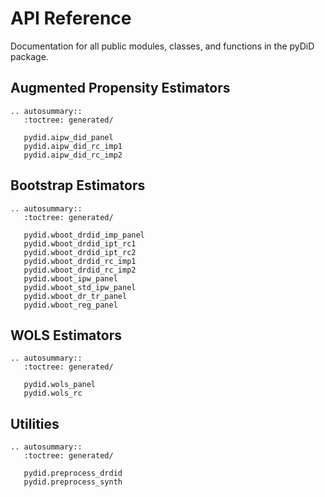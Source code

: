 # API Reference

Documentation for all public modules, classes, and functions in the pyDiD package.

## Augmented Propensity Estimators

```{eval-rst}
.. autosummary::
   :toctree: generated/

   pydid.aipw_did_panel
   pydid.aipw_did_rc_imp1
   pydid.aipw_did_rc_imp2
```

## Bootstrap Estimators

```{eval-rst}
.. autosummary::
   :toctree: generated/

   pydid.wboot_drdid_imp_panel
   pydid.wboot_drdid_ipt_rc1
   pydid.wboot_drdid_ipt_rc2
   pydid.wboot_drdid_rc_imp1
   pydid.wboot_drdid_rc_imp2
   pydid.wboot_ipw_panel
   pydid.wboot_std_ipw_panel
   pydid.wboot_dr_tr_panel
   pydid.wboot_reg_panel
```

## WOLS Estimators

```{eval-rst}
.. autosummary::
   :toctree: generated/

   pydid.wols_panel
   pydid.wols_rc
```

## Utilities

```{eval-rst}
.. autosummary::
   :toctree: generated/

   pydid.preprocess_drdid
   pydid.preprocess_synth
```
